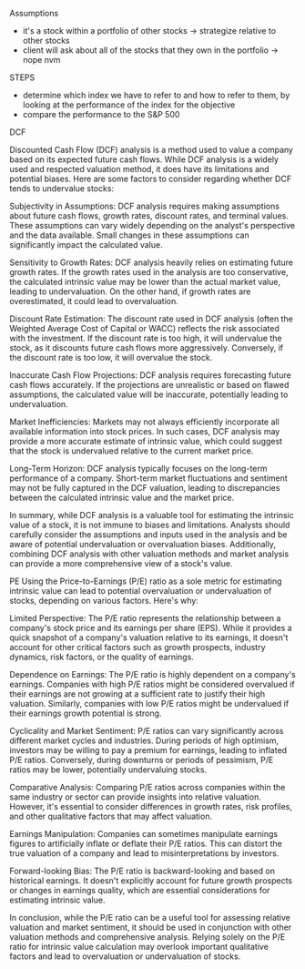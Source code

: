 Assumptions
- it's a stock within a portfolio of other stocks -> strategize relative to other stocks
- client will ask about all of the stocks that they own in the portfolio -> nope nvm


STEPS
- determine which index we have to refer to and how to refer to them, by looking at the performance of the index for the objective
- compare the performance to the S&P 500

DCF

Discounted Cash Flow (DCF) analysis is a method used to value a company based on its expected future cash flows. While DCF analysis is a widely used and respected valuation method, it does have its limitations and potential biases. Here are some factors to consider regarding whether DCF tends to undervalue stocks:

Subjectivity in Assumptions: DCF analysis requires making assumptions about future cash flows, growth rates, discount rates, and terminal values. These assumptions can vary widely depending on the analyst's perspective and the data available. Small changes in these assumptions can significantly impact the calculated value.

Sensitivity to Growth Rates: DCF analysis heavily relies on estimating future growth rates. If the growth rates used in the analysis are too conservative, the calculated intrinsic value may be lower than the actual market value, leading to undervaluation. On the other hand, if growth rates are overestimated, it could lead to overvaluation.

Discount Rate Estimation: The discount rate used in DCF analysis (often the Weighted Average Cost of Capital or WACC) reflects the risk associated with the investment. If the discount rate is too high, it will undervalue the stock, as it discounts future cash flows more aggressively. Conversely, if the discount rate is too low, it will overvalue the stock.

Inaccurate Cash Flow Projections: DCF analysis requires forecasting future cash flows accurately. If the projections are unrealistic or based on flawed assumptions, the calculated value will be inaccurate, potentially leading to undervaluation.

Market Inefficiencies: Markets may not always efficiently incorporate all available information into stock prices. In such cases, DCF analysis may provide a more accurate estimate of intrinsic value, which could suggest that the stock is undervalued relative to the current market price.

Long-Term Horizon: DCF analysis typically focuses on the long-term performance of a company. Short-term market fluctuations and sentiment may not be fully captured in the DCF valuation, leading to discrepancies between the calculated intrinsic value and the market price.

In summary, while DCF analysis is a valuable tool for estimating the intrinsic value of a stock, it is not immune to biases and limitations. Analysts should carefully consider the assumptions and inputs used in the analysis and be aware of potential undervaluation or overvaluation biases. Additionally, combining DCF analysis with other valuation methods and market analysis can provide a more comprehensive view of a stock's value.


PE
Using the Price-to-Earnings (P/E) ratio as a sole metric for estimating intrinsic value can lead to potential overvaluation or undervaluation of stocks, depending on various factors. Here's why:

Limited Perspective: The P/E ratio represents the relationship between a company's stock price and its earnings per share (EPS). While it provides a quick snapshot of a company's valuation relative to its earnings, it doesn't account for other critical factors such as growth prospects, industry dynamics, risk factors, or the quality of earnings.

Dependence on Earnings: The P/E ratio is highly dependent on a company's earnings. Companies with high P/E ratios might be considered overvalued if their earnings are not growing at a sufficient rate to justify their high valuation. Similarly, companies with low P/E ratios might be undervalued if their earnings growth potential is strong.

Cyclicality and Market Sentiment: P/E ratios can vary significantly across different market cycles and industries. During periods of high optimism, investors may be willing to pay a premium for earnings, leading to inflated P/E ratios. Conversely, during downturns or periods of pessimism, P/E ratios may be lower, potentially undervaluing stocks.

Comparative Analysis: Comparing P/E ratios across companies within the same industry or sector can provide insights into relative valuation. However, it's essential to consider differences in growth rates, risk profiles, and other qualitative factors that may affect valuation.

Earnings Manipulation: Companies can sometimes manipulate earnings figures to artificially inflate or deflate their P/E ratios. This can distort the true valuation of a company and lead to misinterpretations by investors.

Forward-looking Bias: The P/E ratio is backward-looking and based on historical earnings. It doesn't explicitly account for future growth prospects or changes in earnings quality, which are essential considerations for estimating intrinsic value.

In conclusion, while the P/E ratio can be a useful tool for assessing relative valuation and market sentiment, it should be used in conjunction with other valuation methods and comprehensive analysis. Relying solely on the P/E ratio for intrinsic value calculation may overlook important qualitative factors and lead to overvaluation or undervaluation of stocks.